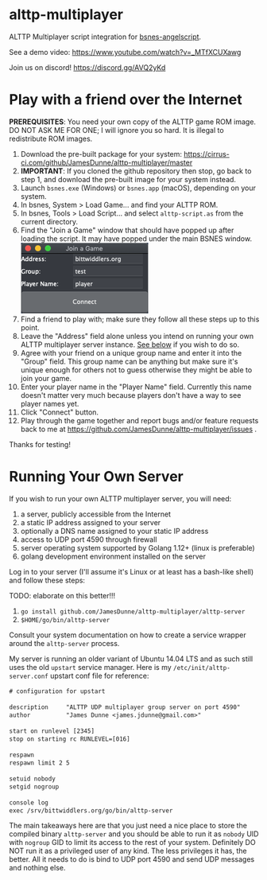 # alttp-multiplayer
ALTTP Multiplayer script integration for [bsnes-angelscript](//github.com/JamesDunne/bsnes-angelscript).

See a demo video: https://www.youtube.com/watch?v=_MTfXCUXawg

Join us on discord! https://discord.gg/AVQ2yKd

# Play with a friend over the Internet

**PREREQUISITES**: You need your own copy of the ALTTP game ROM image. DO NOT ASK ME FOR ONE; I will ignore you so hard. It is illegal to redistribute ROM images.

1. Download the pre-built package for your system: https://cirrus-ci.com/github/JamesDunne/alttp-multiplayer/master
1. **IMPORTANT**: If you cloned the github repository then stop, go back to step 1, and download the pre-built image for your system instead.
1. Launch `bsnes.exe` (Windows) or `bsnes.app` (macOS), depending on your system.
1. In bsnes, System > Load Game... and find your ALTTP ROM.
1. In bsnes, Tools > Load Script... and select `alttp-script.as` from the current directory.
1. Find the "Join a Game" window that should have popped up after loading the script. It may have popped under the main BSNES window. ![Join a Game](join-a-game.png)
1. Find a friend to play with; make sure they follow all these steps up to this point.
1. Leave the "Address" field alone unless you intend on running your own ALTTP multiplayer server instance. [See below](#running-your-own-server) if you wish to do so.
1. Agree with your friend on a unique group name and enter it into the "Group" field. This group name can be anything but make sure it's unique enough for others not to guess otherwise they might be able to join your game.
1. Enter your player name in the "Player Name" field. Currently this name doesn't matter very much because players don't have a way to see player names yet.
1. Click "Connect" button.
1. Play through the game together and report bugs and/or feature requests back to me at https://github.com/JamesDunne/alttp-multiplayer/issues .

Thanks for testing!

# Running Your Own Server

If you wish to run your own ALTTP multiplayer server, you will need:

1. a server, publicly accessible from the Internet
1. a static IP address assigned to your server
1. optionally a DNS name assigned to your static IP address
1. access to UDP port 4590 through firewall
1. server operating system supported by Golang 1.12+ (linux is preferable)
1. golang development environment installed on the server

Log in to your server (I'll assume it's Linux or at least has a bash-like shell) and follow these steps:

TODO: elaborate on this better!!!
1. `go install github.com/JamesDunne/alttp-multiplayer/alttp-server`
1. `$HOME/go/bin/alttp-server`

Consult your system documentation on how to create a service wrapper around the `alttp-server` process.

My server is running an older variant of Ubuntu 14.04 LTS and as such still uses the old `upstart` service manager. Here is my `/etc/init/alttp-server.conf` upstart conf file for reference:

```
# configuration for upstart

description     "ALTTP UDP multiplayer group server on port 4590"
author          "James Dunne <james.jdunne@gmail.com>"

start on runlevel [2345]
stop on starting rc RUNLEVEL=[016]

respawn
respawn limit 2 5

setuid nobody
setgid nogroup

console log
exec /srv/bittwiddlers.org/go/bin/alttp-server
```

The main takeaways here are that you just need a nice place to store the compiled binary `alttp-server` and you should be able to run it as `nobody` UID with `nogroup` GID to limit its access to the rest of your system. Definitely DO NOT run it as a privileged user of any kind. The less privileges it has, the better. All it needs to do is bind to UDP port 4590 and send UDP messages and nothing else.
